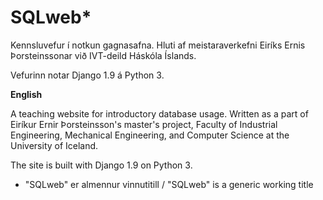 # SQLweb*

Kennsluvefur í notkun gagnasafna. Hluti af meistaraverkefni Eiríks Ernis Þorsteinssonar við IVT-deild Háskóla Íslands.

Vefurinn notar Django 1.9 á Python 3.

**English**

A teaching website for introductory database usage. Written as a part of Eiríkur Ernir Þorsteinsson's master's project, Faculty of Industrial Engineering, Mechanical Engineering, and Computer Science at the University of Iceland.

The site is built with Django 1.9 on Python 3.

* "SQLweb" er almennur vinnutitill / "SQLweb" is a generic working title